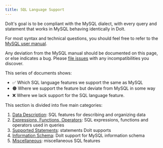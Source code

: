```yaml
---
title: SQL Language Support
---
```


Dolt's goal is to be compliant with the MySQL dialect, with every query and statement that works in MySQL behaving identically in Dolt. 

For most syntax and technical questions, you should feel free to refer to the [MySQL user manual](https://dev.mysql.com/doc/refman/8.0/en/select.html). 

Any deviation from the MySQL manual should be documented on this page, or else indicates a bug. Please [file issues](https://github.com/dolthub/dolt/issues) with any incompatibilities you discover.

This series of documents shows:

* ✅ Which SQL language features we support the same as MySQL 
* 🟠 Where we support the feature but deviate from MySQL in some way 
* ❌ Where we lack support for the SQL language feature. 

This section is divided into five main categories:

1. [Data Description](data-description.md): SQL features for describing and organizing data
2. [Expressions, Functions, Operators](expressions-functions-operators.md): SQL expressions, functions and operators used in queries
3. [Supported Statements](supported-statements.md): statements Dolt supports
4. [Information Schema](information-schema.md): Dolt support for MySQL information schema 
5. [Miscellaneous](miscellaneous.md): miscellaneous SQL features